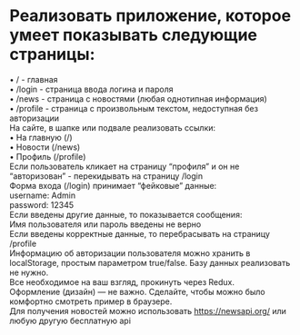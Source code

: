 # Реализовать приложение, которое умеет показывать следующие страницы:  
•	/ - главная  
•	/login - страница ввода логина и пароля  
•	/news - страница с новостями (любая однотипная информация)  
•	/profile - страница с произвольным текстом, недоступная без авторизации  
На сайте, в шапке или подвале реализовать ссылки:  
•	На главную (/)  
•	Новости (/news)  
•	Профиль (/profile)  
Если пользователь кликает на страницу “профиля” и он не “авторизован” - перекидывать на страницу /login  
Форма входа (/login) принимает “фейковые” данные:  
username: Admin  
password: 12345  
Если введены другие данные, то показывается сообщения:  
Имя пользователя или пароль введены не верно  
Если введены корректные данные, то перебрасывать на страницу /profile  
Информацию об авторизации пользователя можно хранить в localStorage, простым параметром true/false. Базу данных реализовать не нужно.  
Все необходимое на ваш взгляд, прокинуть через Redux.  
Оформление (дизайн) — не важно. Сделайте, чтобы можно было комфортно смотреть пример в браузере.  
Для получения новостей можно использовать https://newsapi.org/ или любую другую бесплатную api 
